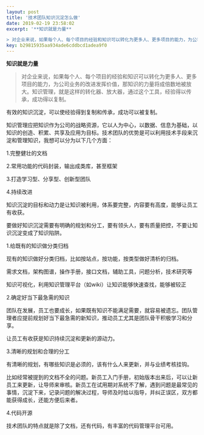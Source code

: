 ```yaml
---  
layout: post  
title: '技术团队知识沉淀怎么做'  
date: 2019-02-19 23:58:02  
excerpt: '**知识就是力量**

> 对企业来说，如果每个人、每个项目的经验和知识可以转化为更多人、更多项目的能力，为公司业务的改进发挥价值，那知识的力量将成倍数地被放大。知识管理，就是这样的转化器、放大器，通'  
key: b29815935aa934ade6cddbcd1adea9f0  
---  
```


**知识就是力量**

> 对企业来说，如果每个人、每个项目的经验和知识可以转化为更多人、更多项目的能力，为公司业务的改进发挥价值，那知识的力量将成倍数地被放大。知识管理，就是这样的转化器、放大器，通过这个工具，经验得以传承，成功得以复制。

有效的知识沉淀，可以使经验得到复制和传承，成功可以被复制。

知识管理应把知识作为公司的战略资源，它以人为中心，以数据、信息为基础，以知识的创造、积累、共享及应用为目标。技术团队的优势是可以利用技术手段来沉淀和管理知识，我想可以分为以下几个方面：

1.完整健壮的文档

2.常用功能的代码封装，输出成类库，甚至框架

3.打造学习型、分享型、创新型团队

4.持续改进

知识沉淀的目标和动力是让知识被利用，体系要完整，内容要有高度，能够让员工有收获。

要做好知识沉淀需要有明确的规划和分工，要有领头人，要有质量把控，不要让知识沉淀变成了知识陷阱。

1.给既有的知识做分类归档

现有的知识做好分类归档，比如按站点，按功能，按类型做好清析的归档。

需求文档，架构图谱，操作手册，接口文档，辅助工具，问题分析，技术研究等

知识可视化，利用知识管理平台（如wiki）让知识能够快速查找，能够被较正

2.确定好当下最急需的知识

团队在发展，员工也要成长，如果既有知识不能满足需要，就容易被遗忘。团队管理者应提前规划好当下最急需的新知识，推动员工尤其是团队骨干积极学习和分享。

让员工有收获是知识持续沉淀和更新的源动力。

3.清晰的规划和合理的分工

有清晰的规划，有哪些知识是必须的，该有什么人来更新，并与业绩考核挂钩。

比如经常被提到的文档不全的问题。新员工入门手册，初始版本出来后，可以让新员工来更新，让导师来审核。新员工在试用期对系统不了解，遇到问题是最常见的事情，沉淀下来，记录问题的解决过程，导师及时给以指导，并纠正误区，双方都能获得成长，还能方便后来者。

4.代码开源

技术团队的特点就是除了文档，还有代码，有丰富的代码管理平台可用。